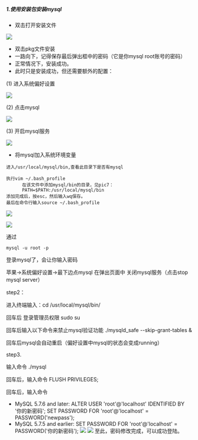 ##### 1.使用安装包安装mysql

- 双击打开安装文件

![](https://ask.qcloudimg.com/http-save/1752328/cw9nywaip4.png)

- 双击pkg文件安装
- 一路向下，记得保存最后弹出框中的密码（它是你mysql root账号的密码）
- 正常情况下，安装成功。
- 此时只是安装成功，但还需要额外的配置：

(1) 进入系统偏好设置

![](https://ask.qcloudimg.com/http-save/1752328/a8fba18v0e.png)

(2) 点击mysql

![](https://ask.qcloudimg.com/http-save/1752328/ffxqm8g6bj.png)

(3) 开启mysql服务

![](https://ask.qcloudimg.com/http-save/1752328/ty88tisg8c.png)

- 将mysql加入系统环境变量

```
进入/usr/local/mysql/bin,查看此目录下是否有mysql

执行vim ~/.bash_profile
      在该文件中添加mysql/bin的目录，见pic7：
      PATH=$PATH:/usr/local/mysql/bin
添加完成后，按esc，然后输入wq保存。
最后在命令行输入source ~/.bash_profile
```

![](https://ask.qcloudimg.com/http-save/1752328/psh3ryu5db.png)

![](https://ask.qcloudimg.com/http-save/1752328/pc26xvt2de.png)

通过

`mysql -u root -p`

登录mysql了，会让你输入密码

苹果->系统偏好设置->最下边点mysql 在弹出页面中 关闭mysql服务（点击stop mysql server）

step2：

进入终端输入：cd /usr/local/mysql/bin/

回车后 登录管理员权限 sudo su

回车后输入以下命令来禁止mysql验证功能 ./mysqld\_safe --skip-grant-tables &

回车后mysql会自动重启（偏好设置中mysql的状态会变成running）

step3. 

输入命令 ./mysql

回车后，输入命令 FLUSH PRIVILEGES; 

回车后，输入命令 

- MySQL 5.7.6 and later: ALTER USER 'root'@'localhost' IDENTIFIED BY '你的新密码'; SET PASSWORD FOR 'root'@'localhost' = PASSWORD('newpass');
- MySQL 5.7.5 and earlier: SET PASSWORD FOR 'root'@'localhost' = PASSWORD('你的新密码');
![](https://ask.qcloudimg.com/http-save/1752328/jplrl9wub1.png)
![](https://ask.qcloudimg.com/http-save/1752328/ky8i099tuo.png)
至此，密码修改完成，可以成功登陆。